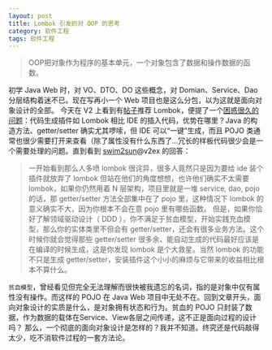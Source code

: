 ```yaml
---
layout: post
title: Lombok 引发的对 OOP 的思考
category: 软件工程
tags: 软件工程
---
```

> OOP把对象作为程序的基本单元，一个对象包含了数据和操作数据的函数。

初学 Java Web 时，对 VO、DTO、DO 这些概念，对 Domian、Service、Dao 分层结构着迷不已。现在写再小一个 Web 项目也是这么分包，以为这就是面向对象设计的全部。 今天在 V2 上看到有[帖子](https://www.v2ex.com/t/425987)推荐 Lombok，便提了一个[困惑很久的问题](https://www.v2ex.com/t/425987#reply12)：代码生成插件如 Lombok 相比 IDE 的插入代码，优势在哪里？Java 的构造方法、getter/setter 确实尤其啰嗦，但 IDE 可以“一键”生成，而且 POJO 类通常也很少需要打开来查看（除了属性没有什么东西了...冗长的样板代码很少会是一个需要处理的问题。直到看到 [swim2sun](https://www.v2ex.com/member/swim2sun)@v2ex 的回答：

> 一开始看到那么人多喷 lombok 很诧异，很多人竟然只是因为要给 ide 装个插件就放弃了 lombok 但站在他们的角度想想，也许他们确实不太需要 lombok，如果你仍然用着 N 层架构，项目里就是一堆 service, dao, pojo 的话，那 getter/setter 方法全部集中在了 pojo 里，这种情况下 lombok 的意义确实不大，因为你根本不会在意 pojo 里有哪些函数。 但是，如果你恰好了解领域驱动设计（ DDD ），你不满足于贫血模型，开始实践充血模型，那么你的实体类里不但会有 getter/setter，还会有很多业务方法。这个时候你就会觉得那些 getter/setter 很多余、能自动生成的代码最好应该是在编译的时候生成，这是你发现 lombok 是个大救星。当然 lombok 的功能不只是生成 getter/setter，安装插件这个小小的麻烦与它带来的收益相比根本不算什么。

`贫血模型`，曾经看见但完全无法理解而很快被我遗忘的名词，指的是对象中仅有属性没有操作。而这样的 POJO 在 Java Web 项目中无处不在。回到文章开头，面向对象设计的实质是什么，是对象拥有状态和行为。贫血的 POJO 只封装了数据，作为数据的载体在Service、View各层之间传递，这不正是面向过程的设计吗？ 那么，一个彻底的面向对象设计是怎样的？我并不知道。终究还是代码敲得太少，吃不消软件过程的一套方法论。